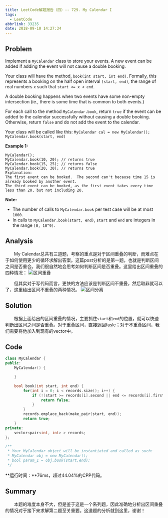 ```yaml
---
title: LeetCode解题报告（四）-- 729. My Calendar I
tags:
  - LeetCode
abbrlink: 33235
date: 2018-09-10 14:27:34
---
```

## Problem
Implement a `MyCalendar` class to store your events. A new event can be added if adding the event will not cause a double booking.

Your class will have the method, `book(int start, int end)`. Formally, this represents a booking on the half open interval `[start, end)`, the range of real numbers `x` such that `start <= x < end`.

A double booking happens when two events have some non-empty intersection (ie., there is some time that is common to both events.)

For each call to the method `MyCalendar.book`, return `true` if the event can be added to the calendar successfully without causing a double booking. Otherwise, return `false` and do not add the event to the calendar.

Your class will be called like this: `MyCalendar cal = new MyCalendar();` `MyCalendar.book(start, end)`
<!-- more -->

**Example 1:**
```
MyCalendar();
MyCalendar.book(10, 20); // returns true
MyCalendar.book(15, 25); // returns false
MyCalendar.book(20, 30); // returns true
Explanation:
The first event can be booked.  The second can't because time 15 is already booked by another event.
The third event can be booked, as the first event takes every time less than 20, but not including 20.
```

**Note:**
  + The number of calls to `MyCalendar.book` per test case will be at most `1000`.
  + In calls to `MyCalendar.book(start, end)`, `start` and `end` are integers in the range `[0, 10^9]`.

## Analysis
&emsp;&emsp;My Calendar总共有三道题，考察的重点是对于区间重叠的判断，而难点在于如何使用更少的循环求解出答案。这篇post分析的是第一题，也就是判断区间之间是否重合。我们很自然地会思考如何判断区间是否重叠。这里给出区间重叠的四种情况：
![区间重叠](/images/区间重叠.jpg)

&emsp;&emsp;但其实对于写代码而言，更快的方法应该是判断区间不重叠，然后取非就可以了，这里给出区间不重叠的两种情况。
![区间分离](/images/区间分离.jpg)

## Solution
&emsp;&emsp;根据上面给出的区间重叠的情况，主要抓住`start`和`end`的位置，就可以快速判断出区间之间是否重叠。对于重叠区间，直接返回fasle；对于不重叠区间，我们需要将他加入到现有的vector中。

## Code
```C++
class MyCalendar {
public:
    MyCalendar() {

    }

    bool book(int start, int end) {
        for(int i = 0; i < records.size(); i++) {
            if (!(start >= records[i].second || end <= records[i].first)) {
                return false;
            }
        }
        records.emplace_back(make_pair(start, end));
        return true;
    }
private:
    vector<pair<int, int> > records;
};

/**
 * Your MyCalendar object will be instantiated and called as such:
 * MyCalendar obj = new MyCalendar();
 * bool param_1 = obj.book(start,end);
 */
```
**运行时间：**76ms，超过44.04%的CPP代码。

## Summary
&emsp;&emsp;本题的难度本身不大，但是鉴于这是一个系列题，因此准确地分析出区间重叠的情况对于接下来求解第二题至关重要。这道题的分析就到这里，谢谢！
